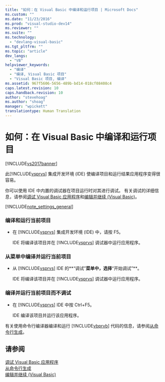 ```yaml
---
title: "如何：在 Visual Basic 中编译和运行项目 | Microsoft Docs"
ms.custom: ""
ms.date: "11/23/2016"
ms.prod: "visual-studio-dev14"
ms.reviewer: ""
ms.suite: ""
ms.technology: 
  - "devlang-visual-basic"
ms.tgt_pltfrm: ""
ms.topic: "article"
dev_langs: 
  - "VB"
helpviewer_keywords: 
  - "编译"
  - "编译, Visual Basic 项目"
  - "Visual Basic 项目, 编译"
ms.assetid: 967f5606-5656-489b-bd14-018cf08408c4
caps.latest.revision: 10
caps.handback.revision: 10
author: "stevehoag"
ms.author: "shoag"
manager: "wpickett"
translationtype: Human Translation
---
```

# 如何：在 Visual Basic 中编译和运行项目
[!INCLUDE[vs2017banner](../../../csharp/includes/vs2017banner.md)]

此[!INCLUDE[vsprvs](../../../csharp/includes/vsprvs_md.md)] 集成开发环境 \(IDE\) 使编译项目和运行结果应用程序变得很容易。  
  
 你可以使用 IDE 中内置的调试器在项目运行时对其进行调试。  有关调试的详细信息，请参阅[调试 Visual Basic 应用程序](../../../visual-basic/developing-apps/debugging.md)和[编辑并继续 \(Visual Basic\)](/visual-studio/debugger/edit-and-continue-visual-basic)。  
  
 [!INCLUDE[note_settings_general](../../../csharp/language-reference/compiler-messages/includes/note_settings_general_md.md)]  
  
### 编译和运行当前项目  
  
-   在 [!INCLUDE[vsprvs](../../../csharp/includes/vsprvs_md.md)] 集成开发环境 \(IDE\) 中，请按 F5。  
  
     IDE 将编译该项目并在 [!INCLUDE[vsprvs](../../../csharp/includes/vsprvs_md.md)] 调试器中运行应用程序。  
  
### 从菜单中编译并运行当前项目  
  
-   从 [!INCLUDE[vsprvs](../../../csharp/includes/vsprvs_md.md)] IDE 的**“调试”**菜单中，选择**“开始调试”**。  
  
     IDE 将编译该项目并在 [!INCLUDE[vsprvs](../../../csharp/includes/vsprvs_md.md)] 调试器中运行应用程序。  
  
### 编译并运行当前项目而不调试  
  
-   在 [!INCLUDE[vsprvs](../../../csharp/includes/vsprvs_md.md)] IDE 中按 Ctrl\+F5。  
  
     IDE 编译该项目并运行该应用程序。  
  
 有关使用命令行编译器编译和运行 [!INCLUDE[vbprvb](../../../csharp/programming-guide/concepts/linq/includes/vbprvb_md.md)] 代码的信息，请参阅[从命令行生成](../../../visual-basic/reference/command-line-compiler/building-from-the-command-line.md)。  
  
## 请参阅  
 [调试 Visual Basic 应用程序](../../../visual-basic/developing-apps/debugging.md)   
 [从命令行生成](../../../visual-basic/reference/command-line-compiler/building-from-the-command-line.md)   
 [编辑并继续 \(Visual Basic\)](/visual-studio/debugger/edit-and-continue-visual-basic)